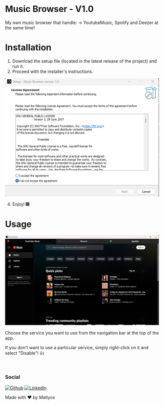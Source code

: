 # Music Browser - V1.0

My own music browser that handle: 
-> YoutubeMusic, Spotify and Deezer at the same time!

# Installation

1. Download the setup file (located in the latest release of the project) and run it.
2. Proceed with the installer's instructions.

![Installation Image](https://github.com/matlyce/Music-Browser/blob/main/assets/installer_asset.png?raw=true)

4. Enjoy! 🎆

# Usage

![Application Image](https://github.com/matlyce/Music-Browser/blob/main/assets/app_asset.png?raw=true)

Choose the service you want to use from the navigation bar at the top of the app.

If you don't want to use a particular service, simply right-click on it and select "Disable"! 👍



<br>
<h3>Social</h3>
<p>
 <a href="https://github.com/matlyce" target="_blank"><img alt="Github" src="https://img.shields.io/badge/GitHub-%2312100E.svg?&style=for-the-badge&logo=Github&logoColor=white" /></a> <a href="https://www.linkedin.com/in/mathis-emaille" target="_blank"><img alt="LinkedIn" src="https://img.shields.io/badge/linkedin-%230077B5.svg?&style=for-the-badge&logo=linkedin&logoColor=white" /></a>
</p>


Made with ❤️ by Matlyce
